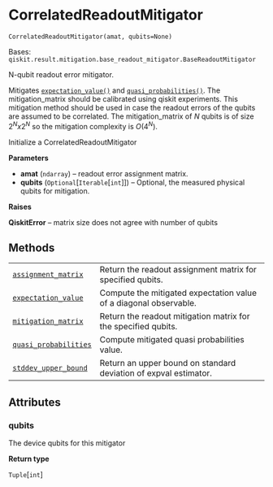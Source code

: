 # CorrelatedReadoutMitigator

<span id="undefined" />

`CorrelatedReadoutMitigator(amat, qubits=None)`

Bases: `qiskit.result.mitigation.base_readout_mitigator.BaseReadoutMitigator`

N-qubit readout error mitigator.

Mitigates [`expectation_value()`](qiskit.result.CorrelatedReadoutMitigator.expectation_value#qiskit.result.CorrelatedReadoutMitigator.expectation_value "qiskit.result.CorrelatedReadoutMitigator.expectation_value") and [`quasi_probabilities()`](qiskit.result.CorrelatedReadoutMitigator.quasi_probabilities#qiskit.result.CorrelatedReadoutMitigator.quasi_probabilities "qiskit.result.CorrelatedReadoutMitigator.quasi_probabilities"). The mitigation\_matrix should be calibrated using qiskit experiments. This mitigation method should be used in case the readout errors of the qubits are assumed to be correlated. The mitigation\_matrix of *N* qubits is of size $2^N x 2^N$ so the mitigation complexity is $O(4^N)$.

Initialize a CorrelatedReadoutMitigator

**Parameters**

*   **amat** (`ndarray`) – readout error assignment matrix.
*   **qubits** (`Optional`\[`Iterable`\[`int`]]) – Optional, the measured physical qubits for mitigation.

**Raises**

**QiskitError** – matrix size does not agree with number of qubits

## Methods

|                                                                                                                                                                                                                   |                                                                   |
| ----------------------------------------------------------------------------------------------------------------------------------------------------------------------------------------------------------------- | ----------------------------------------------------------------- |
| [`assignment_matrix`](qiskit.result.CorrelatedReadoutMitigator.assignment_matrix#qiskit.result.CorrelatedReadoutMitigator.assignment_matrix "qiskit.result.CorrelatedReadoutMitigator.assignment_matrix")         | Return the readout assignment matrix for specified qubits.        |
| [`expectation_value`](qiskit.result.CorrelatedReadoutMitigator.expectation_value#qiskit.result.CorrelatedReadoutMitigator.expectation_value "qiskit.result.CorrelatedReadoutMitigator.expectation_value")         | Compute the mitigated expectation value of a diagonal observable. |
| [`mitigation_matrix`](qiskit.result.CorrelatedReadoutMitigator.mitigation_matrix#qiskit.result.CorrelatedReadoutMitigator.mitigation_matrix "qiskit.result.CorrelatedReadoutMitigator.mitigation_matrix")         | Return the readout mitigation matrix for the specified qubits.    |
| [`quasi_probabilities`](qiskit.result.CorrelatedReadoutMitigator.quasi_probabilities#qiskit.result.CorrelatedReadoutMitigator.quasi_probabilities "qiskit.result.CorrelatedReadoutMitigator.quasi_probabilities") | Compute mitigated quasi probabilities value.                      |
| [`stddev_upper_bound`](qiskit.result.CorrelatedReadoutMitigator.stddev_upper_bound#qiskit.result.CorrelatedReadoutMitigator.stddev_upper_bound "qiskit.result.CorrelatedReadoutMitigator.stddev_upper_bound")     | Return an upper bound on standard deviation of expval estimator.  |

## Attributes

<span id="undefined" />

### qubits

The device qubits for this mitigator

**Return type**

`Tuple`\[`int`]
